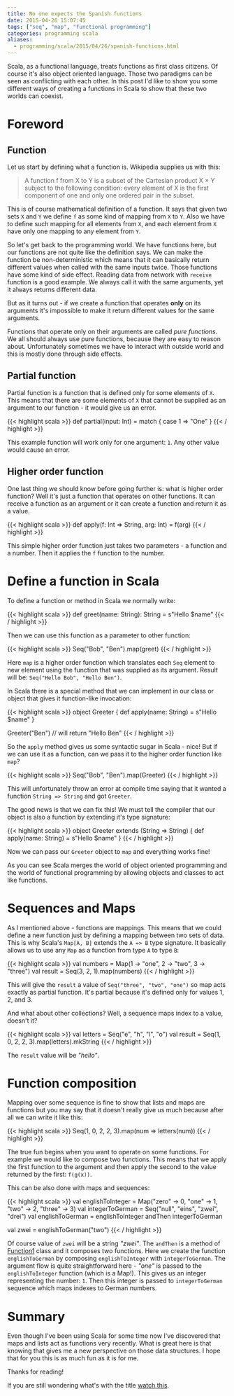 ```yaml
---
title: No one expects the Spanish functions
date: 2015-04-26 15:07:45
tags: ["seq", "map", "functional programming"]
categories: programming scala
aliases:
  - programming/scala/2015/04/26/spanish-functions.html
---
```


Scala, as a functional language, treats functions as first class citizens. Of course it's also
object oriented language. Those two paradigms can be seen as conflicting with each other. In this
post I'd like to show you some different ways of creating a functions in Scala to show that these
two worlds can coexist.

# Foreword

## Function
Let us start by defining what a function is. Wikipedia supplies us with this:

> A function f from X to Y is a subset of the Cartesian product X × Y subject to the following
> condition: every element of X is the first component of one and only one ordered pair in the
> subset.

This is of course mathematical definition of a function. It says that given two sets `X` and `Y` we
define `f` as some kind of mapping from `X` to `Y`. Also we have to define such mapping for all
elements from `X`, and each element from `X` have only one mapping to any element from `Y`.

So let's get back to the programming world. We have functions here, but our functions are not quite
like the definition says. We can make the function be non-deterministic which means that it can
basically return different values when called with the same inputs twice. Those functions have some
kind of side effect. Reading data from network with `receive` function is a good example. We always
call it with the same arguments, yet it always returns different data.

But as it turns out - if we create a function that operates **only** on its arguments it's
impossible to make it return different values for the same arguments.

Functions that operate only on their arguments are called _pure functions_. We all should always use
pure functions, because they are easy to reason about.  Unfortunately sometimes we have to interact
with outside world and this is mostly done through side effects.

## Partial function

Partial function is a function that is defined only for some elements of `X`. This means that
there are some elements of `X` that cannot be supplied as an argument to our function - it would
give us an error.

{{< highlight scala >}}
def partial(input: Int) = match {
  case 1 => "One"
}
{{< / highlight >}}

This example function will work only for one argument: `1`. Any other value would cause an error.

## Higher order function

One last thing we should know before going further is: what is higher order function? Well it's just
a function that operates on other functions. It can receive a function as an argument or it can
create a function and return it as a value.

{{< highlight scala >}}
def apply(f: Int => String, arg: Int) = f(arg)
{{< / highlight >}}

This simple higher order function just takes two parameters - a function and a number. Then it
applies the `f` function to the number.

# Define a function in Scala

To define a function or method in Scala we normally write:

{{< highlight scala >}}
def greet(name: String): String = s"Hello $name"
{{< / highlight >}}

Then we can use this function as a parameter to other function:

{{< highlight scala >}}
Seq("Bob", "Ben").map(greet)
{{< / highlight >}}

Here `map` is a higher order function which translates each `Seq` element to new element using the
function that was supplied as its argument. Result will be: `Seq("Hello Bob", "Hello Ben")`.

In Scala there is a special method that we can implement in our class or object that gives it
function-like invocation:

{{< highlight scala >}}
object Greeter {
  def apply(name: String) = s"Hello $name"
}

Greeter("Ben") // will return "Hello Ben"
{{< / highlight >}}

So the `apply` method gives us some syntactic sugar in Scala - nice! But if we can use it as a
function, can we pass it to the higher order function like `map`?

{{< highlight scala >}}
Seq("Bob", "Ben").map(Greeter)
{{< / highlight >}}

This will unfortunately throw an error at compile time saying that it wanted a function `String =>
String` and got `Greeter`.

The good news is that we can fix this! We must tell the compiler that our object is also a function
by extending it's type signature:

{{< highlight scala >}}
object Greeter extends (String => String) {
  def apply(name: String) = s"Hello $name"
}
{{< / highlight >}}

Now we can pass our `Greeter` object to `map` and everything works fine!

As you can see Scala merges the world of object oriented programming and the world of functional
programming by allowing objects and classes to act like functions.

# Sequences and Maps

As I mentioned above - functions are mappings. This means that we could define a new function just
by defining a mapping between two sets of data. This is why Scala's `Map[A, B]` extends the `A => B`
type signature. It basically allows us to use any `Map` as a function from type `A` to type `B`:

{{< highlight scala >}}
val numbers = Map(1 -> "one", 2 -> "two", 3 -> "three")
val result = Seq(3, 2, 1).map(numbers)
{{< / highlight >}}

This will give the `result` a value of `Seq("three", "two", "one")` so map acts exactly as partial
function. It's partial because it's defined only for values 1, 2, and 3.

And what about other collections? Well, a sequence maps index to a value, doesn't it?

{{< highlight scala >}}
val letters = Seq("e", "h", "l", "o")
val result = Seq(1, 0, 2, 2, 3).map(letters).mkString
{{< / highlight >}}

The `result` value will be _"hello"_.

# Function composition

Mapping over some sequence is fine to show that lists and maps are functions but you may say that it
doesn't really give us much because after all we can write it like this:

{{< highlight scala >}}
Seq(1, 0, 2, 2, 3).map(num => letters(num))
{{< / highlight >}}

The true fun begins when you want to operate on some functions. For example we would like to compose
two functions. This means that we apply the first function to the argument and then apply the second
to the value returned by the first: `f(g(x))`.

This can be also done with maps and sequences:

{{< highlight scala >}}
val englishToInteger = Map("zero" -> 0, "one" -> 1, "two" -> 2, "three" -> 3)
val integerToGerman = Seq("null", "eins", "zwei", "drei")
val englishToGerman = englishToInteger andThen integerToGerman

val zwei = englishToGerman("two")
{{< / highlight >}}

Of course value of `zwei` will be a string _"zwei"_. The `andThen` is a method of
[Function1][scala-function] class and it composes two functions. Here we create the function
`englishToGerman` by composing `englishToInteger` with `integerToGerman`. The argument flow is quite
straightforward here - _"one"_ is passed to the `englishToInteger` function (which is a Map!). This
gives us an integer representing the number: `1`. Then this integer is passed to `integerToGerman`
sequence which maps indexes to German numbers.

# Summary

Even though I've been using Scala for some time now I've discovered that maps and lists act as
functions very recently. What is great here is that knowing that gives me a new perspective on those
data structures. I hope that for you this is as much fun as it is for me.

Thanks for reading!

If you are still wondering what's with the title [watch this][spanish-inquisition].

[scala-function]: http://www.scala-lang.org/api/current/index.html#scala.Function1
[spanish-inquisition]: https://www.youtube.com/watch?v=7WJXHY2OXGE

